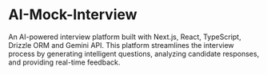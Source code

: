 # AI-Mock-Interview
An AI-powered interview platform built with Next.js, React, TypeScript, Drizzle ORM and Gemini API. This platform streamlines the interview process by generating intelligent questions, analyzing candidate responses, and providing real-time feedback.
